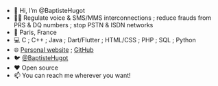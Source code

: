 - 👋 Hi, I’m @BaptisteHugot
- 👨‍💼 Regulate voice & SMS/MMS interconnections ; reduce frauds from PRS & DQ numbers ; stop PSTN & ISDN networks
- 📌 Paris, France
- 💻 C ; C++ ; Java ; Dart/Flutter ; HTML/CSS ; PHP ; SQL ; Python
- 🌐 [Personal website](https://www.baptistehugot.com) ; [GitHub](https://baptistehugot.github.io)
- 🐦 [@BaptisteHugot](https://bsky.app/profile/baptistehugot.com)
- ❤️ Open source
- 📫 You can reach me wherever you want!
<!---
BaptisteHugot/BaptisteHugot is a ✨ special ✨ repository because its `README.md` (this file) appears on your GitHub profile.
You can click the Preview link to take a look at your changes.
--->
